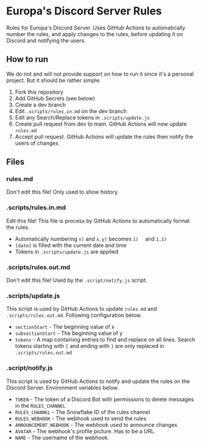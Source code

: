 # Europa's Discord Server Rules
Rules for Europa's Discord Server. Uses GitHub Actions to automatically number the rules, and apply changes to the rules, before updating it on Discord and notifying the users.

## How to run
We do not and will not provide support on how to run it since it's a personal project. But it should be rather simple.

1. Fork this repository
2. Add GitHub Secrets (see below)
3. Create a dev branch
4. Edit `.scripts/rules.in.md` on the dev branch
5. Edit any Search/Replace tokens in `.scripts/update.js`
6. Create pull request from dev to main. GitHub Actions will now update `rules.md`
7. Accept pull request. GitHub Actions will update the rules then notify the users of changes

## Files
### rules.md
Don't edit this file! Only used to show history.

### .scripts/rules.in.md
Edit this file! This file is process by GitHub Actions to automatically format the rules.

 - Automatically numbering `x)` and `x.y)` becomes `1)  ` and `1.1)`
 - `[date]` is filled with the current date and time
 - Tokens in `.scripts/update.js` are applied

### .scripts/rules.out.md
Don't edit this file! Used by the `.script/notify.js` script.

### .scripts/update.js
This script is used by GitHub Actions to update `rules.md` and `.scripts/rules.out.md`. Following configuration below.

 - `sectionStart` - The beginning value of x
 - `subsectionStart` - The beginning value of y
 - `tokens` - A map containing entries to find and replace on all lines. Search tokens starting with `{` and ending with `}` are only replaced in `.scripts/rules.out.md`

### .script/notify.js
This script is used by GitHub Actions to notify and update the rules on the Discord Server. Environment variables below.

 - `TOKEN` - The token of a Discord Bot with permissions to delete messages in the `RULES_CHANNEL`
 - `RULES_CHANNEL` - The Snowflake ID of the rules channel
 - `RULES_WEBHOOK` - The webhook used to send the rules
 - `ANNOUNCEMENT_WEBHOOK` - The webhook used to announce changes
 - `AVATAR` - The webhook's profile picture. Has to be a URL.
 - `NAME` - The username of the webhook.